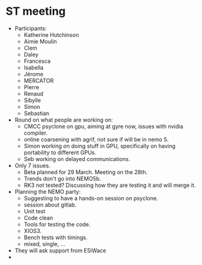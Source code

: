 # ST meeting
- Participants:
	- Katherine Hutchinson
	- Aimie Moulin
	- Clem
	- Daley
	- Francesca
	- Isabella
	- Jérome
	- MERCATOR
	- Pierre
	- Renaud
	- Sibylle
	- Simon
	- Sebastian
- Round on what people are working on:
	- CMCC psyclone on gpu, aiming at gyre now, issues with nvidia compiler.
	- online coarsening with agrif, not sure if will be in nemo 5.
	- Simon working on doing stuff in GPU, specifically on having portability to different GPUs.
	- Seb working on delayed communications.
- Only 7 issues.
	- Beta planned for 29 March. Meeting on the 28th.
	- Trends don't go into NEMO5b.
	- RK3 not tested? Discussing how they are testing it and will merge it.
- Planning the NEMO party:
	- Suggesting to have a hands-on session on psyclone.
	- session about gitlab.
	- Unit test
	- Code clean
	- Tools for testing the code.
	- XIOS3.
	- Bench tests with timings.
	- mixed, single, ...
- They will ask support from ESiWace
- 